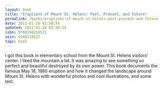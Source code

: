 ```yaml
---
layout: book
title: "Eruptions of Mount St. Helens: Past, Present, and Future"
permalink: /books/eruptions-of-mount-st-helens-past-present-and-future
date: 2011-01-28 02:50:54
updated: 2011-01-28 02:50:54
isbn: 9780160218521
asin: 0160218527
tags: book
---
```

I got this book in elementary school from the Mount St. Helens visitors'
center. I liked the mountain a lot. It was amazing to see something so perfect
and beautiful destroyed by its own power. This book documents the famous May
18, 1980 eruption and how it changed the landscape around Mount St. Helens with
wonderful photos and cool illustrations, and some text.
